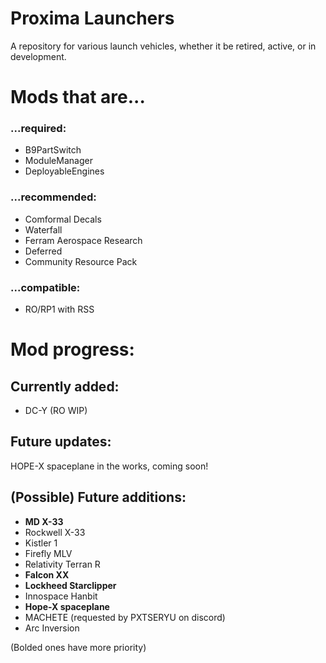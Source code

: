 # Proxima Launchers
A repository for various launch vehicles, whether it be retired, active, or in development.

# Mods that are...
### ...required:
- B9PartSwitch
- ModuleManager
- DeployableEngines

### ...recommended:
- Comformal Decals
- Waterfall
- Ferram Aerospace Research
- Deferred
- Community Resource Pack

### ...compatible:
- RO/RP1 with RSS

# Mod progress:
## Currently added:
- DC-Y (RO WIP)

## Future updates:
HOPE-X spaceplane in the works, coming soon!

## (Possible) Future additions:
- **MD X-33**
- Rockwell X-33
- Kistler 1
- Firefly MLV
- Relativity Terran R
- **Falcon XX**
- **Lockheed Starclipper**
- Innospace Hanbit
- **Hope-X spaceplane**
- MACHETE (requested by PXTSERYU on discord)
- Arc Inversion

(Bolded ones have more priority)
